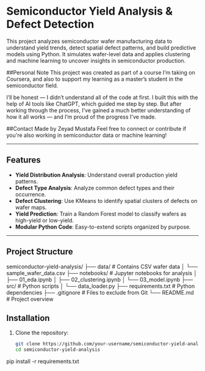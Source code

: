 #  Semiconductor Yield Analysis & Defect Detection

This project analyzes semiconductor wafer manufacturing data to understand yield trends, detect spatial defect patterns, and build predictive models using Python. It simulates wafer-level data and applies clustering and machine learning to uncover insights in semiconductor production.

##Personal Note
This project was created as part of a course I’m taking on Coursera, and also to support my learning as a master’s student in the semiconductor field.

 I’ll be honest — I didn’t understand all of the code at first.
I built this with the help of AI tools like ChatGPT, which guided me step by step.
 But after working through the process, I’ve gained a much better understanding of how it all works — and I’m proud of the progress I've made.

##Contact
Made by Zeyad Mustafa
Feel free to connect or contribute if you're also working in semiconductor data or machine learning!

---

## Features

-  **Yield Distribution Analysis**: Understand overall production yield patterns.
-  **Defect Type Analysis**: Analyze common defect types and their occurrence.
-  **Defect Clustering**: Use KMeans to identify spatial clusters of defects on wafer maps.
-  **Yield Prediction**: Train a Random Forest model to classify wafers as high-yield or low-yield.
-  **Modular Python Code**: Easy-to-extend scripts organized by purpose.

---

##  Project Structure

semiconductor-yield-analysis/
├── data/ # Contains CSV wafer data
│ └── sample_wafer_data.csv
├── notebooks/ # Jupyter notebooks for analysis
│ ├── 01_eda.ipynb
│ ├── 02_clustering.ipynb
│ └── 03_model.ipynb
├── src/ # Python scripts
│ └── data_loader.py
├── requirements.txt # Python dependencies
├── .gitignore # Files to exclude from Git
└── README.md # Project overview
##  Installation

1. Clone the repository:
   ```bash
   git clone https://github.com/your-username/semiconductor-yield-analysis.git
   cd semiconductor-yield-analysis


pip install -r requirements.txt
